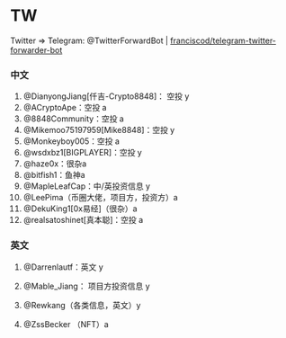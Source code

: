 # TW

Twitter => Telegram: @TwitterForwardBot | [franciscod/telegram-twitter-forwarder-bot](https://github.com/franciscod/telegram-twitter-forwarder-bot)

### 中文

1. @DianyongJiang[仟吉-Crypto8848]： 空投 y
2. @ACryptoApe：空投 a 
3. @8848Community：空投 a
4. @Mikemoo75197959[Mike8848]：空投 y
5. @Monkeyboy005：空投 a 
6. @wsdxbz1[BIGPLAYER]：空投 y
7. @haze0x：很杂a 
8. @bitfish1：鱼神a
9. @MapleLeafCap：中/英投资信息 y
10. @LeePima（币圈大佬，项目方，投资方）a
11. @DekuKing1[0x易经]（很杂）a
12. @realsatoshinet[真本聪]：空投 a

### 英文

1. @Darrenlautf：英文 y

2. @Mable_Jiang： 项目方投资信息 y
3. @Rewkang（各类信息，英文）y
4. @ZssBecker （NFT）a
